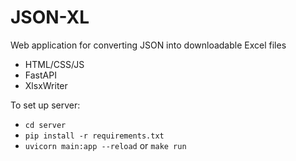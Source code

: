 # JSON-XL

Web application for converting JSON into downloadable Excel files

- HTML/CSS/JS
- FastAPI
- XlsxWriter

To set up server:

- `cd server`
- `pip install -r requirements.txt`
- `uvicorn main:app --reload` or `make run`
